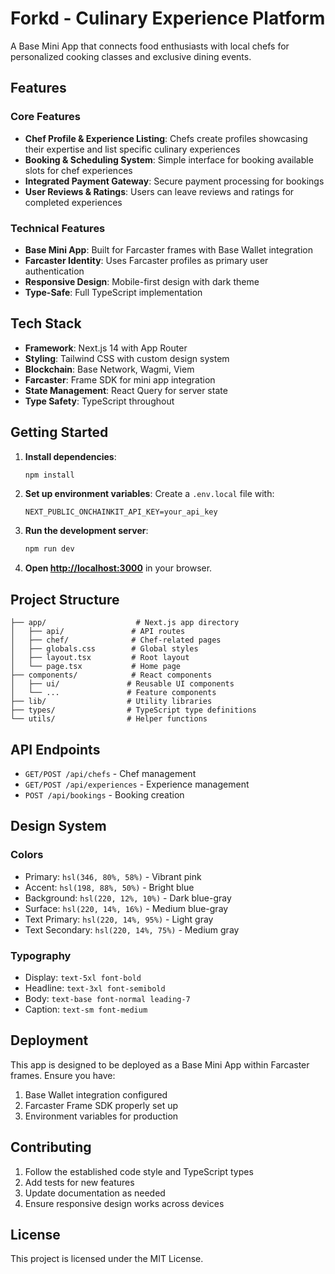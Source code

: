 # Forkd - Culinary Experience Platform

A Base Mini App that connects food enthusiasts with local chefs for personalized cooking classes and exclusive dining events.

## Features

### Core Features
- **Chef Profile & Experience Listing**: Chefs create profiles showcasing their expertise and list specific culinary experiences
- **Booking & Scheduling System**: Simple interface for booking available slots for chef experiences
- **Integrated Payment Gateway**: Secure payment processing for bookings
- **User Reviews & Ratings**: Users can leave reviews and ratings for completed experiences

### Technical Features
- **Base Mini App**: Built for Farcaster frames with Base Wallet integration
- **Farcaster Identity**: Uses Farcaster profiles as primary user authentication
- **Responsive Design**: Mobile-first design with dark theme
- **Type-Safe**: Full TypeScript implementation

## Tech Stack

- **Framework**: Next.js 14 with App Router
- **Styling**: Tailwind CSS with custom design system
- **Blockchain**: Base Network, Wagmi, Viem
- **Farcaster**: Frame SDK for mini app integration
- **State Management**: React Query for server state
- **Type Safety**: TypeScript throughout

## Getting Started

1. **Install dependencies**:
   ```bash
   npm install
   ```

2. **Set up environment variables**:
   Create a `.env.local` file with:
   ```
   NEXT_PUBLIC_ONCHAINKIT_API_KEY=your_api_key
   ```

3. **Run the development server**:
   ```bash
   npm run dev
   ```

4. **Open [http://localhost:3000](http://localhost:3000)** in your browser.

## Project Structure

```
├── app/                    # Next.js app directory
│   ├── api/               # API routes
│   ├── chef/              # Chef-related pages
│   ├── globals.css        # Global styles
│   ├── layout.tsx         # Root layout
│   └── page.tsx           # Home page
├── components/            # React components
│   ├── ui/               # Reusable UI components
│   └── ...               # Feature components
├── lib/                  # Utility libraries
├── types/                # TypeScript type definitions
└── utils/                # Helper functions
```

## API Endpoints

- `GET/POST /api/chefs` - Chef management
- `GET/POST /api/experiences` - Experience management
- `POST /api/bookings` - Booking creation

## Design System

### Colors
- Primary: `hsl(346, 80%, 58%)` - Vibrant pink
- Accent: `hsl(198, 88%, 50%)` - Bright blue
- Background: `hsl(220, 12%, 10%)` - Dark blue-gray
- Surface: `hsl(220, 14%, 16%)` - Medium blue-gray
- Text Primary: `hsl(220, 14%, 95%)` - Light gray
- Text Secondary: `hsl(220, 14%, 75%)` - Medium gray

### Typography
- Display: `text-5xl font-bold`
- Headline: `text-3xl font-semibold`
- Body: `text-base font-normal leading-7`
- Caption: `text-sm font-medium`

## Deployment

This app is designed to be deployed as a Base Mini App within Farcaster frames. Ensure you have:

1. Base Wallet integration configured
2. Farcaster Frame SDK properly set up
3. Environment variables for production

## Contributing

1. Follow the established code style and TypeScript types
2. Add tests for new features
3. Update documentation as needed
4. Ensure responsive design works across devices

## License

This project is licensed under the MIT License.

